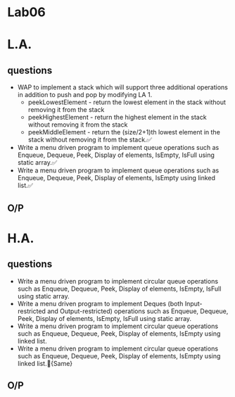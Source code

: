 # Lab06

# L.A.

## questions

* WAP to implement a stack which will support three additional operations in addition to push and pop by modifying LA 1.
    - peekLowestElement - return the lowest element in the stack without removing it from the stack
    - peekHighestElement - return the highest element in the stack without removing it from the stack
    - peekMiddleElement - return the (size/2+1)th lowest element in the stack without removing it from the stack.✅
* Write a menu driven program to implement queue operations such as Enqueue, Dequeue, Peek, Display of elements, IsEmpty, IsFull using static array.✅
* Write a menu driven program to implement queue operations such as Enqueue, Dequeue, Peek, Display of elements, IsEmpty using linked list.✅


## O/P



# H.A.

## questions
* Write a menu driven program to implement circular queue operations such as Enqueue, Dequeue, Peek, Display of elements, IsEmpty, IsFull using static array.
* Write a menu driven program to implement Deques (both Input-restricted and Output-restricted) operations such as Enqueue, Dequeue, Peek, Display of elements, IsEmpty, IsFull using static array.
* Write a menu driven program to implement circular queue operations such as Enqueue, Dequeue, Peek, Display of elements, IsEmpty using linked list.
* Write a menu driven program to implement circular queue operations such as Enqueue, Dequeue, Peek, Display of elements, IsEmpty using linked list.🤣{Same}

## O/P


